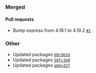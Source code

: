 ### Merged

#### Pull requests
- Bump express from 4.18.1 to 4.19.2 [`#1`](https://github.com/rick-arts/now-playing/pull/1)

### Other

- Updated packages [`60c963d`](https://github.com/rick-arts/now-playing/commit/60c963db541d9d2eecd7f060e2eb0416dbc7dce2)
- Updated packages [`58fc1b0`](https://github.com/rick-arts/now-playing/commit/58fc1b06262e8dc58cb9c1cdf201863496d3efa4)
- Updated packages [`a84cd2f`](https://github.com/rick-arts/now-playing/commit/a84cd2f32cf09531ac56f3ed773b14ebe0466ef3)
